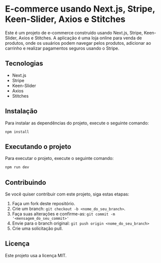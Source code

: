 

# E-commerce usando Next.js, Stripe, Keen-Slider, Axios e Stitches

Este é um projeto de e-commerce construído usando Next.js, Stripe, Keen-Slider, Axios e Stitches. A aplicação é uma loja online para venda de produtos, onde os usuários podem navegar pelos produtos, adicionar ao carrinho e realizar pagamentos seguros usando o Stripe.

## Tecnologias
- Next.js
- Stripe
- Keen-Slider
- Axios
- Stitches

## Instalação

Para instalar as dependências do projeto, execute o seguinte comando:

```
npm install
```

## Executando o projeto
Para executar o projeto, execute o seguinte comando:

```bash
npm run dev
```

## Contribuindo

Se você quiser contribuir com este projeto, siga estas etapas:

1. Faça um fork deste repositório.
2. Crie um branch: `git checkout -b <nome_do_seu_branch>`.
3. Faça suas alterações e confirme-as: `git commit -m '<mensagem_do_seu_commit>'`
4. Envie para o branch original: `git push origin <nome_do_seu_branch>`
5. Crie uma solicitação pull.

## Licença

Este projeto usa a licença MIT.
